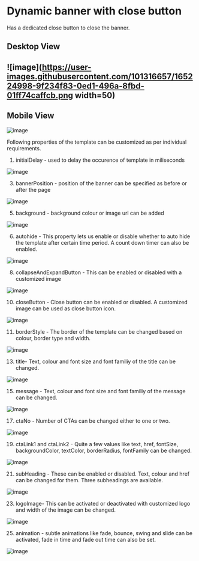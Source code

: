 # Dynamic banner with close button
Has a dedicated close button to close the banner.

## Desktop View
![image](https://user-images.githubusercontent.com/101316657/165224998-9f234f83-0ed1-496a-8fbd-01ff74caffcb.png  width=50)
----------------------------------------------------------------------------------------------------------------------
## Mobile View
![image](https://user-images.githubusercontent.com/101316657/165225094-b831afb0-924d-45c6-bfe4-4953ad1e6120.png)

Following properties of the template can be customized as per individual requirements.

1. initialDelay - used to delay the occurence of template in miliseconds

![image](https://user-images.githubusercontent.com/101316657/165224163-ef29e793-ea81-407d-a620-61d525d1cbda.png)


3. bannerPosition - position of the banner can be specified as before or after the page

![image](https://user-images.githubusercontent.com/101316657/165223795-7f9f0c1d-59b8-4a12-ae03-09ab3ff9a770.png)

5. background - background colour or image url can be added

![image](https://user-images.githubusercontent.com/101316657/165223735-0fbee6e4-1368-4059-9967-7da004c26438.png)

6. autohide - This property lets us enable or disable whether to auto hide the template after certain time period. A count down timer can also be enabled. 

![image](https://user-images.githubusercontent.com/101316657/165223833-4dfb6790-3a3a-47bf-b7bf-54c2887a4719.png)

8. collapseAndExpandButton - This can be enabled or disabled with a customized image

![image](https://user-images.githubusercontent.com/101316657/165223890-323e6a7f-4454-4dfa-8c91-4e4d361b3aa9.png)

10. closeButton - Close button can be enabled or disabled. A customized image can be used as close button icon. 

![image](https://user-images.githubusercontent.com/101316657/165223867-12d81938-8eae-42bf-b0a5-c9a4563f2c61.png)

11. borderStyle - The border of the template can be changed based on colour, border type and width. 

![image](https://user-images.githubusercontent.com/101316657/165223930-d038f2c5-4c64-43f9-b922-dbe4113a9d0a.png)

13. title- Text, colour and font size and font familiy of the title can be changed.

![image](https://user-images.githubusercontent.com/101316657/165223947-c72162a6-08bd-4341-9039-841e122bd5cd.png)

15. message - Text, colour and font size and font familiy of the message can be changed.

![image](https://user-images.githubusercontent.com/101316657/165223975-1d5ca4b7-7736-4f1f-81cd-4d1262f1b36f.png)

17. ctaNo - Number of CTAs can be changed either to one or two. 

![image](https://user-images.githubusercontent.com/101316657/165223996-b5210148-c8b8-4732-b7d5-a0cd5c6075f5.png)

19. ctaLink1 and ctaLink2 - Quite a few values like text, href, fontSize, backgroundColor, textColor, borderRadius, fontFamily can be changed. 

![image](https://user-images.githubusercontent.com/101316657/165224014-9da81f33-6a8b-4320-bc3b-9a18966bf3f9.png)

21. subHeading - These can be enabled or disabled. Text, colour and href can be changed for them. Three subheadings are available.

![image](https://user-images.githubusercontent.com/101316657/165224039-ec87b3a8-a193-4232-8186-4d2ac4501f26.png)

23. logoImage- This can be activated or deactivated with customized logo and width of the image can be changed. 

![image](https://user-images.githubusercontent.com/101316657/165224065-ece24371-af07-41c1-ac3e-8486a5e58aa1.png)

25. animation - subtle animations like fade, bounce, swing and slide can be activated, fade in time and fade out time can also be set.

![image](https://user-images.githubusercontent.com/101316657/165224083-942505df-f1df-42f0-99db-4a66f6e5c442.png)

